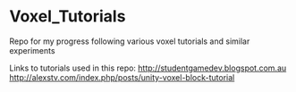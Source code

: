 # Voxel_Tutorials
Repo for my progress following various voxel tutorials and similar experiments

Links to tutorials used in this repo:
http://studentgamedev.blogspot.com.au
http://alexstv.com/index.php/posts/unity-voxel-block-tutorial
